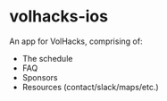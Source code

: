 # volhacks-ios

An app for VolHacks, comprising of:

- The schedule
- FAQ
- Sponsors
- Resources (contact/slack/maps/etc.)
